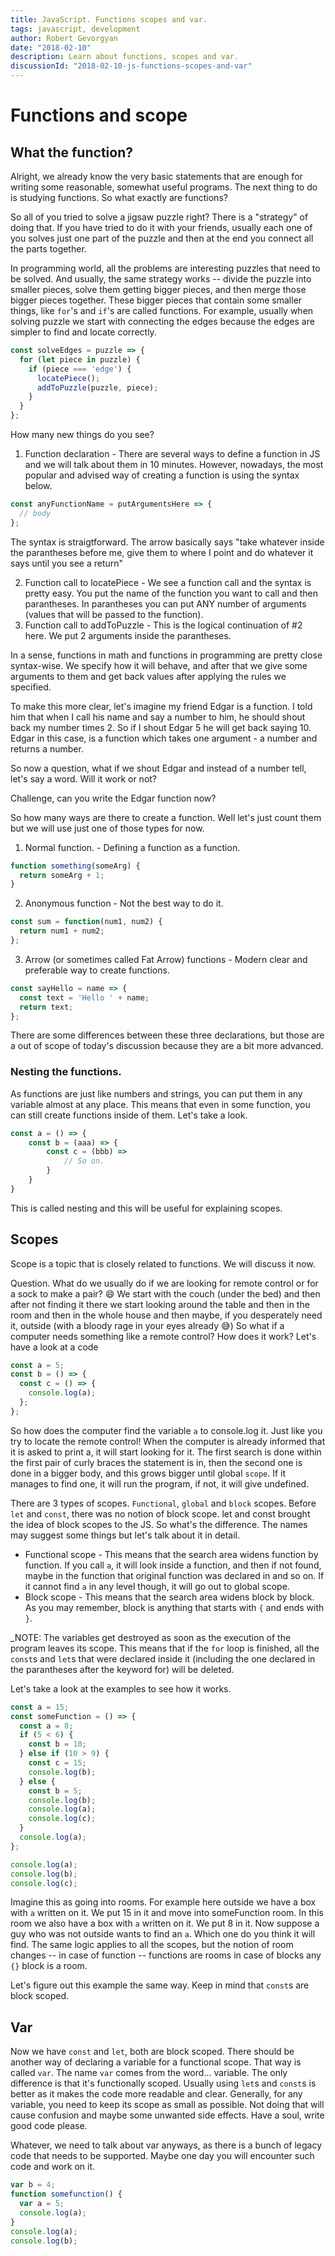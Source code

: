 ```yaml
---
title: JavaScript. Functions scopes and var.
tags: javascript, development
author: Robert Gevorgyan
date: "2018-02-10"
description: Learn about functions, scopes and var.
discussionId: "2018-02-10-js-functions-scopes-and-var"
---
```


# Functions and scope

## What the function?

Alright, we already know the very basic statements that are enough for writing some reasonable, somewhat useful programs. The next thing to do is studying functions. So what exactly are functions?

So all of you tried to solve a jigsaw puzzle right? There is a "strategy" of doing that. If you have tried to do it with your friends, usually each one of you solves just one part of the puzzle and then at the end you connect all the parts together.

In programming world, all the problems are interesting puzzles that need to be solved. And usually, the same strategy works -- divide the puzzle into smaller pieces, solve them getting bigger pieces, and then merge those bigger pieces together. These bigger pieces that contain some smaller things, like `for`'s and `if`'s are called functions. For example, usually when solving puzzle we start with connecting the edges because the edges are simpler to find and locate correctly.

```javascript
const solveEdges = puzzle => {
  for (let piece in puzzle) {
    if (piece === 'edge') {
      locatePiece();
      addToPuzzle(puzzle, piece);
    }
  }
};
```

How many new things do you see?

1. Function declaration - There are several ways to define a function in JS and we will talk about them in 10 minutes. However, nowadays, the most popular and advised way of creating a function is using the syntax below.

```javascript
const anyFunctionName = putArgumentsHere => {
  // body
};
```

The syntax is straigtforward. The arrow basically says "take whatever inside the parantheses before me, give them to where I point and do whatever it says until you see a return"

2. Function call to locatePiece - We see a function call and the syntax is pretty easy. You put the name of the function you want to call and then parantheses. In parantheses you can put ANY number of arguments (values that will be passed to the function).
3. Function call to addToPuzzle - This is the logical continuation of #2 here. We put 2 arguments inside the parantheses.

In a sense, functions in math and functions in programming are pretty close syntax-wise. We specify how it will behave, and after that we give some arguments to them and get back values after applying the rules we specified.

To make this more clear, let's imagine my friend Edgar is a function. I told him that when I call his name and say a number to him, he should shout back my number times 2. So if I shout Edgar 5 he will get back saying 10. Edgar in this case, is a function which takes one argument - a number and returns a number.

So now a question, what if we shout Edgar and instead of a number tell, let's say a word. Will it work or not?

Challenge, can you write the Edgar function now?

So how many ways are there to create a function. Well let's just count them but we will use just one of those types for now.

1. Normal function. - Defining a function as a function.

```javascript
function something(someArg) {
  return someArg + 1;
}
```

2. Anonymous function - Not the best way to do it.

```javascript
const sum = function(num1, num2) {
  return num1 + num2;
};
```

3. Arrow (or sometimes called Fat Arrow) functions - Modern clear and preferable way to create functions.

```javascript
const sayHello = name => {
  const text = 'Hello ' + name;
  return text;
};
```

There are some differences between these three declarations, but those are a out of scope of today's discussion because they are a bit more advanced.

### Nesting the functions.

As functions are just like numbers and strings, you can put them in any variable almost at any place. This means that even in some function, you can still create functions inside of them. Let's take a look.

```javascript
const a = () => {
    const b = (aaa) => {
        const c = (bbb) =>
            // So on.
        }
    }
}
```

This is called nesting and this will be useful for explaining scopes.

## Scopes

Scope is a topic that is closely related to functions. We will discuss it now.

Question. What do we usually do if we are looking for remote control or for a sock to make a pair? :smile: We start with the couch (under the bed) and then after not finding it there we start looking around the table and then in the room and then in the whole house and then maybe, if you desperately need it, outside (with a bloody rage in your eyes already :sweat_smile:) So what if a computer needs something like a remote control? How does it work? Let's have a look at a code

```javascript
const a = 5;
const b = () => {
  const c = () => {
    console.log(a);
  };
};
```

So how does the computer find the variable `a` to console.log it. Just like you try to locate the remote control! When the computer is already informed that it is asked to print a, it will start looking for it. The first search is done within the first pair of curly braces the statement is in, then the second one is done in a bigger body, and this grows bigger until global `scope`. If it manages to find one, it will run the program, if not, it will give undefined.

There are 3 types of scopes. `Functional`, `global` and `block` scopes. Before `let` and `const`, there was no notion of block scope. let and const brought the idea of block scopes to the JS. So what's the difference. The names may suggest some things but let's talk about it in detail.

* Functional scope - This means that the search area widens function by function. If you call `a`, it will look inside a function, and then if not found, maybe in the function that original function was declared in and so on. If it cannot find `a` in any level though, it will go out to global scope.
* Block scope - This means that the search area widens block by block. As you may remember, block is anything that starts with `{` and ends with `}`.

\_NOTE: The variables get destroyed as soon as the execution of the program leaves its scope. This means that if the `for` loop is finished, all the `const`s and `let`s that were declared inside it (including the one declared in the parantheses after the keyword for) will be deleted.

Let's take a look at the examples to see how it works.

```javascript
const a = 15;
const someFunction = () => {
  const a = 8;
  if (5 < 6) {
    const b = 10;
  } else if (10 > 9) {
    const c = 15;
    console.log(b);
  } else {
    const b = 5;
    console.log(b);
    console.log(a);
    console.log(c);
  }
  console.log(a);
};

console.log(a);
console.log(b);
console.log(c);
```

Imagine this as going into rooms. For example here outside we have a box with `a` written on it. We put 15 in it and move into someFunction room. In this room we also have a box with `a` written on it. We put 8 in it. Now suppose a guy who was not outside wants to find an `a`. Which one do you think it will find. The same logic applies to all the scopes, but the notion of room changes -- in case of function -- functions are rooms in case of blocks any `{}` block is a room.

Let's figure out this example the same way. Keep in mind that `const`s are block scoped.

## Var

Now we have `const` and `let`, both are block scoped. There should be another way of declaring a variable for a functional scope. That way is called `var`. The name `var` comes from the word... variable. The only difference is that it's functionally scoped. Usually using `let`s and `const`s is better as it makes the code more readable and clear. Generally, for any variable, you need to keep its scope as small as possible. Not doing that will cause confusion and maybe some unwanted side effects. Have a soul, write good code please.

Whatever, we need to talk about var anyways, as there is a bunch of legacy code that needs to be supported. Maybe one day you will encounter such code and work on it.

```javascript
var b = 4;
function somefunction() {
  var a = 5;
  console.log(a);
}
console.log(a);
console.log(b);
```
